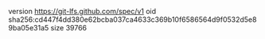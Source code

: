 version https://git-lfs.github.com/spec/v1
oid sha256:cd447f4dd380e62bcba037ca4633c369b10f6586564d9f0532d5e89ba05e31a5
size 39766
